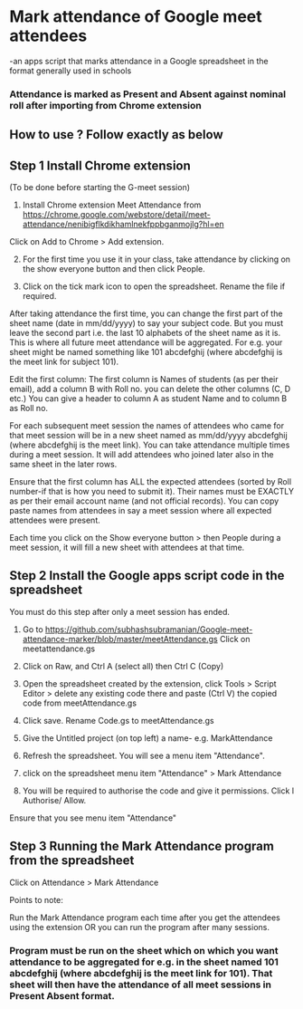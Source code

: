 # Mark attendance of Google meet attendees
-an apps script that marks attendance in a Google spreadsheet in the format generally used in schools

### Attendance is marked as Present and Absent against nominal roll after importing from Chrome extension

## How to use ? Follow exactly as below

## Step 1 Install Chrome extension 
(To be done before starting the G-meet session)

1) Install Chrome extension Meet Attendance from https://chrome.google.com/webstore/detail/meet-attendance/nenibigflkdikhamlnekfppbganmojlg?hl=en

Click on Add to Chrome > Add extension. 

2) For the first time you use it in your class, take attendance by clicking on the show everyone button and then click People.

3) Click on the tick mark icon to open the spreadsheet. Rename the file if required. 

After taking attendance the first time, you can change the first part of the sheet name (date in mm/dd/yyyy) to say your subject code. But you must leave the second part i.e. the last 10 alphabets of the sheet name as it is. This is where all future meet attendance will be aggregated. For e.g. your sheet might be named something like 101 abcdefghij (where abcdefghij is the meet link for subject 101). 

Edit the first column: The first column is Names of students (as per their email), add a column B with Roll no. you can delete the other columns (C, D etc.) You can give a header to column A as student Name and to column B as Roll no. 

For each subsequent meet session the names of attendees who came for that meet session will be in a new sheet named as mm/dd/yyyy abcdefghij (where abcdefghij is the meet link). You can take attendance multiple times during a meet session. It will add attendees who joined later also in the same sheet in the later rows.

Ensure that the first column has ALL the expected attendees (sorted by Roll number-if that is how you need to submit it). Their names must be EXACTLY as per their email account name (and not official records). You can copy paste names from attendees in say a meet session where all expected attendees were present.

Each time you click on the Show everyone button > then People during a meet session, it will fill a new sheet with attendees at that time. 

## Step 2 Install the Google apps script code in the spreadsheet

You must do this step after only a meet session has ended. 

1) Go to https://github.com/subhashsubramanian/Google-meet-attendance-marker/blob/master/meetAttendance.gs Click on meetattendance.gs 

2) Click on Raw, and Ctrl A (select all) then Ctrl C (Copy)

3) Open the spreadsheet created by the extension, click Tools > Script Editor > delete any existing code there and paste (Ctrl V) the copied code from meetAttendance.gs

4) Click save. Rename Code.gs to meetAttendance.gs

5) Give the Untitled project (on top left) a name- e.g. MarkAttendance

6) Refresh the spreadsheet. You will see a menu item "Attendance". 

7) click on the spreadsheet menu item "Attendance" > Mark Attendance

7) You will be required to authorise the code and give it permissions. Click l Authorise/ Allow. 

Ensure that you see menu item "Attendance"

## Step 3 Running the Mark Attendance program from the spreadsheet

Click on Attendance > Mark Attendance

Points to note:

Run the Mark Attendance program each time after you get the attendees using the extension OR you can run the program after many sessions.

### Program must be run on the sheet which on which you want attendance to be aggregated for e.g. in the sheet named 101 abcdefghij (where abcdefghij is the meet link for 101). That sheet will then have the attendance of all meet sessions in Present Absent format.

